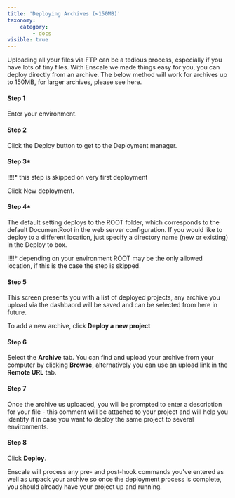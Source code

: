 ```yaml
---
title: 'Deploying Archives (<150MB)'
taxonomy:
    category:
        - docs
visible: true
---
```


Uploading all your files via FTP can be a tedious process, especially if you have lots of tiny files. With Enscale we made things easy for you, you can deploy directly from an archive. The below method will work for archives up to 150MB, for larger archives, please see here.

#### Step 1

Enter your environment. 

#### Step 2

Click the Deploy button to get to the Deployment manager.

#### Step 3*
!!!!* this step is skipped on very first deployment

Click New deployment.

#### Step 4*
The default setting deploys to the ROOT folder, which corresponds to the default DocumentRoot in the web server configuration. If you would like to deploy to a different location, just specify a directory name (new or existing) in the Deploy to box.

!!!!* depending on your environment ROOT may be the only allowed location, if this is the case the step is skipped.

#### Step 5
This screen presents you with a list of deployed projects, any archive you upload via the dashbaord will be saved and can be selected from here in future.

To add a new archive, click **Deploy a new project**

#### Step 6
Select the **Archive** tab. You can find and upload your archive from your computer by clicking **Browse**, alternatively you can use an upload link in the **Remote URL** tab.

#### Step 7

Once the archive us uploaded, you will be prompted to enter a description for your file - this comment will be attached to your project and will help you identify it in case you want to deploy the same project to several environments.



#### Step 8

Click **Deploy**.

Enscale will process any pre- and post-hook commands you've entered as well as unpack your archive so once the deployment process is complete, you should already have your project up and running.




